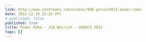 ```yaml
---
link: http://www.confreaks.com/videos/988-goruco2012-power-rake
date: 2013-12-10 22:25 UTC
# published: false
published: true
title: Power Rake - Jim Weirich - GORUCO 2012
tags: []
---
```




